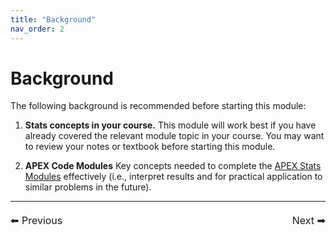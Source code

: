 ```yaml
---
title: "Background"
nav_order: 2
---
```


# Background

The following background is recommended before starting this module:

1. **Stats concepts in your course.** This module will work best if you have already covered the relevant module topic in your course. You may want to review your notes or textbook before starting this module.

2. **APEX Code Modules** Key concepts needed to complete the [APEX Stats Modules](https://github.com/vectrlab/apex-stats-modules#readme) effectively (i.e., interpret results and for practical application to similar problems in the future).

---

<div style="display: flex; justify-content: space-between; margin-top: 20px;">
    <a href="{{ site.baseurl }}/index.md" style="text-decoration: none; font-size: 16px;">⬅ Previous</a>
    <a href="{{ site.baseurl }}/learn_outcome.md" style="text-decoration: none; font-size: 16px;">Next ➡</a>
</div>

